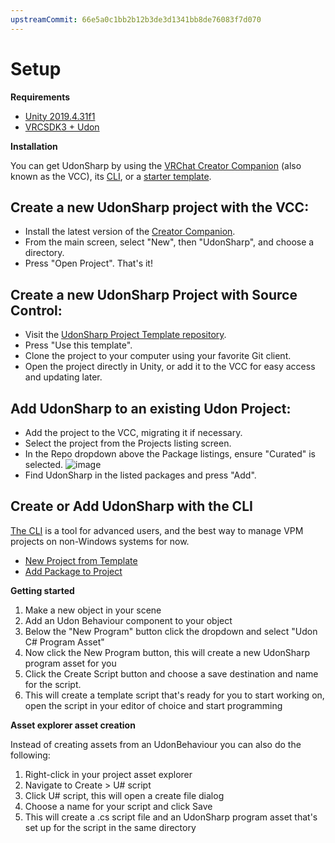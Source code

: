```yaml
---
upstreamCommit: 66e5a0c1bb2b12b3de3d1341bb8de76083f7d070
---
```


# Setup

**Requirements**
- [Unity 2019.4.31f1](https://unity3d.com/get-unity/download/archive)
- [VRCSDK3 + Udon](https://vrchat.com/home/download)

**Installation**

You can get UdonSharp by using the [VRChat Creator Companion](https://vcc.docs.vrchat.com/) (also known as the VCC), its [CLI](https://vcc.docs.vrchat.com/vpm/cli/), or a [starter template](https://github.com/vrchat-community/template-udonsharp). 

## Create a new UdonSharp project with the VCC:
- Install the latest version of the [Creator Companion](https://vrchat.com/home/download).
- From the main screen, select "New", then "UdonSharp", and choose a directory.
- Press "Open Project". That's it!

## Create a new UdonSharp Project with Source Control:
- Visit the [UdonSharp Project Template repository](https://github.com/vrchat-community/template-udonsharp).
- Press "Use this template".
- Clone the project to your computer using your favorite Git client.
- Open the project directly in Unity, or add it to the VCC for easy access and updating later.

## Add UdonSharp to an existing Udon Project:
- Add the project to the VCC, migrating it if necessary.
- Select the project from the Projects listing screen.
- In the Repo dropdown above the Package listings, ensure "Curated" is selected.
![image](/udonsharp.docs.vrchat.com/images/repos-official-curated.png)
- Find UdonSharp in the listed packages and press "Add".


## Create or Add UdonSharp with the CLI
[The CLI](https://vcc.docs.vrchat.com/vpm/cli/) is a tool for advanced users, and the best way to manage VPM projects on non-Windows systems for now.
- [New Project from Template](https://vcc.docs.vrchat.com/vpm/cli/#new)
- [Add Package to Project](https://vcc.docs.vrchat.com/vpm/cli/#add-package)

**Getting started**

1. Make a new object in your scene
2. Add an Udon Behaviour component to your object
3. Below the "New Program" button click the dropdown and select "Udon C# Program Asset"
4. Now click the New Program button, this will create a new UdonSharp program asset for you
5. Click the Create Script button and choose a save destination and name for the script.
6. This will create a template script that's ready for you to start working on, open the script in your editor of choice and start programming

**Asset explorer asset creation**

Instead of creating assets from an UdonBehaviour you can also do the following:
1. Right-click in your project asset explorer
2. Navigate to Create > U# script
3. Click U# script, this will open a create file dialog
4. Choose a name for your script and click Save
5. This will create a .cs script file and an UdonSharp program asset that's set up for the script in the same directory
